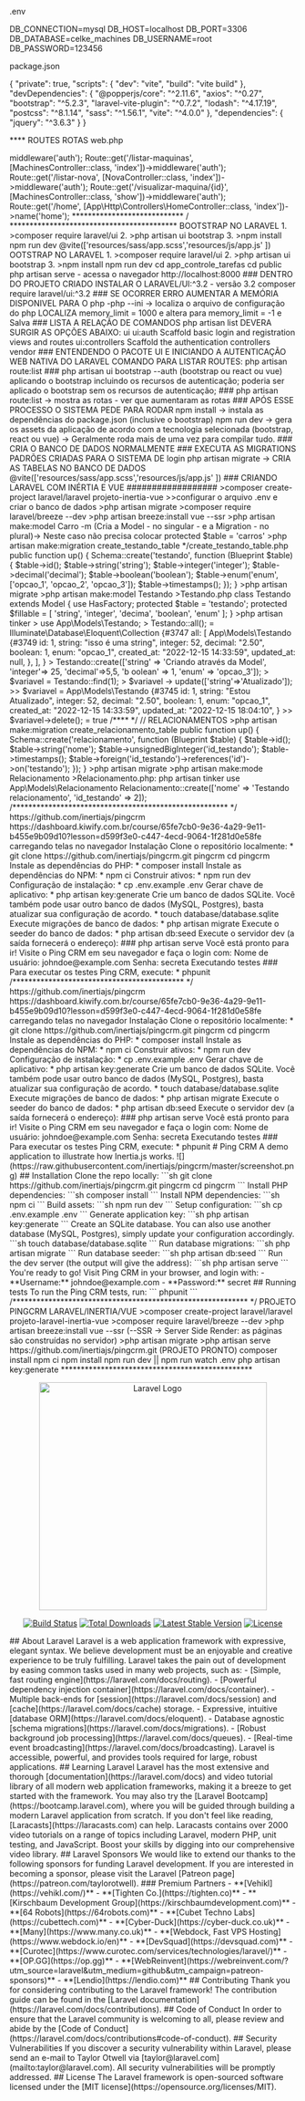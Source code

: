 .env

DB_CONNECTION=mysql
DB_HOST=localhost
DB_PORT=3306
DB_DATABASE=celke_machines
DB_USERNAME=root
DB_PASSWORD=123456


package.json

{
    "private": true,
    "scripts": {
        "dev": "vite",
        "build": "vite build"
    },
    "devDependencies": {
        "@popperjs/core": "^2.11.6",
        "axios": "^0.27",
        "bootstrap": "^5.2.3",
        "laravel-vite-plugin": "^0.7.2",
        "lodash": "^4.17.19",
        "postcss": "^8.1.14",
        "sass": "^1.56.1",
        "vite": "^4.0.0"
    },
    "dependencies": {
        "jquery": "^3.6.3"
    }
}

**** ROUTES 
ROTAS
web.php
<?php

use \App\Http\Controllers\MachinesController;
use \App\Http\Controllers\NovaController;
use Illuminate\Support\Facades\Route;

/*
|--------------------------------------------------------------------------
| Web Routes
|--------------------------------------------------------------------------
|
| Here is where you can register web routes for your application. These
| routes are loaded by the RouteServiceProvider within a group which
| contains the "web" middleware group. Now create something great!
|
*/

Route::get('/welcome', function() {
    return view('welcome');
});

Auth::routes();

Route::get('/', [MachinesController::class, 'index'])->middleware('auth');

Route::get('/listar-maquinas', [MachinesController::class, 'index'])->middleware('auth');
Route::get('/listar-nova', [NovaController::class, 'index'])->middleware('auth');
Route::get('/visualizar-maquina/{id}', [MachinesController::class, 'show'])->middleware('auth');


Route::get('/home', [App\Http\Controllers\HomeController::class, 'index'])->name('home');
****************************



/ ******************************************

BOOTSTRAP NO LARAVEL

1. >composer require laravel/ui 

2. >php artisan ui bootstrap

3. >npm install

npm run dev




<head>
    <meta charset="UTF-8">
    <meta http-equiv="X-UA-Compatible" content="IE=edge">
    <meta name="viewport" content="width=device-width, initial-scale=1.0">
    <title>{{ $title }}</title>

    @vite(['resources/sass/app.scss','resources/js/app.js' ])
    
</head>

OOTSTRAP NO LARAVEL

1. >composer require laravel/ui 

2. >php artisan ui bootstrap

3. >npm install

npm run dev

cd app_controle_tarefas
cd public
php artisan serve
- acessa o navegador http://localhost:8000



### DENTRO DO PROJETO CRIADO INSTALAR O LARAVEL/UI:^3.2 - versão 3.2
composer require laravel/ui:^3.2

### SE OCORRER ERRO AUMENTAR A MEMÓRIA DISPONIVEL PARA O php

-php --ini -> localiza o arquivo de configuração do php
LOCALIZA memory_limit = 1000 e altera para 
         memory_limit  = -1 e Salva

### LISTA A RELAÇÃO DE COMANDOS 
php artisan list 

DEVERA SURGIR AS OPÇÕES ABAIXO:

 ui
  ui:auth               Scaffold basic login and registration views and routes
  ui:controllers        Scaffold the authentication controllers
 vendor

### ENTENDENDO O PACOTE UI E INICIANDO A AUTENTICAÇÃO WEB NATIVA DO LARAVEL

COMANDO PARA LISTAR ROUTES: 
php artisan route:list


###
 php artisan ui bootstrap --auth (bootstrap ou react ou vue)
 
aplicando o bootstrap incluindo os recursos de autenticação;
poderia ser aplicado o bootstrap sem os recursos de autenticação;

### php artisan route:list -> mostra as rotas - ver que aumentaram as rotas

### APÓS ESSE PROCESSO O SISTEMA PEDE PARA RODAR
npm install -> instala as dependências do package.json (inclusive o bootstrap)
npm run dev -> gera os assets da aplicação de acordo com a tecnologia selecionada (bootstrap, react ou vue) -> Geralmente roda mais de uma vez para compilar tudo.

### CRIA O BANCO DE DADOS NORMALMENTE

### EXECUTA AS MIGRATIONS PADRÕES CRIADAS PARA O SISTEMA DE login
php artisan migrate -> CRIA AS TABELAS NO BANCO DE DADOS



<head>
    <meta charset="UTF-8">
    <meta http-equiv="X-UA-Compatible" content="IE=edge">
    <meta name="viewport" content="width=device-width, initial-scale=1.0">
    <title>{{ $title }}</title>

    @vite(['resources/sass/app.scss','resources/js/app.js' ])
    
</head>


### CRIANDO LARAVEL COM INÉRTIA E VUE ##################

>composer create-project laravel/laravel projeto-inertia-vue

>>configurar o arquivo .env e criar o banco de dados

>php artisan migrate

>composer require laravel/breeze --dev

>php artisan breeze:install vue --ssr

>php artisan make:model Carro -m (Cria a Model - no singular - e a Migration - no plural)-> Neste caso não precisa colocar protected $table = 'carros'

>php artisan make:migration create_testando_table

 */create_testando_table.php

    public function up()
    {
        Schema::create('testando', function (Blueprint $table) {
            $table->id();
            $table->string('string');
            $table->integer('integer');
            $table->decimal('decimal');
            $table->boolean('boolean');
            $table->enum('enum', ['opcao_1', 'opcao_2', 'opcao_3']);
            $table->timestamps();
        });
    }

>php artisan migrate

>php artisan make:model Testando

>Testando.php
class Testando extends Model
{
    use HasFactory;

    protected $table = 'testando';

    protected $fillable = [
        'string', 'integer', 'decima', 'boolean', 'enum'
    ];
}

>php artisan tinker

> use App\Models\Testando;                                                              
> Testando::all();                                                                      
= Illuminate\Database\Eloquent\Collection {#3747
    all: [
      App\Models\Testando {#3749
        id: 1,
        string: "isso é uma string",
        integer: 52,
        decimal: "2.50",
        boolean: 1,
        enum: "opcao_1",
        created_at: "2022-12-15 14:33:59",
        updated_at: null,
      },
    ],
  }

> Testando::create(['string' => 'Criando através da Model', 'integer'=> 25, 'decimal'=>5,5, 'b
oolean' => 1, 'enum' => 'opcao_3']);                

    
> $variavel = Testando::find(1);

> $variavel -> update(['string'=>'Atualizado']); 

>> $variavel                                                                                   
= App\Models\Testando {#3745
    id: 1,
    string: "Estou Atualizado",
    integer: 52,
    decimal: "2.50",
    boolean: 1,
    enum: "opcao_1",
    created_at: "2022-12-15 14:33:59",
    updated_at: "2022-12-15 18:04:10",
  }
  >> $variavel->delete();                                                                        
= true

/**** */
// RELACIONAMENTOS

>php artisan make:migration create_relacionamento_table


 public function up()
    {
        Schema::create('relacionamento', function (Blueprint $table) {
            $table->id();
            $table->string('nome');
            $table->unsignedBigInteger('id_testando');
            $table->timestamps();

            $table->foreign('id_testando')->references('id')->on('testando');
        });
    }

>php artisan migrate

>php artisan make:mode Relacionamento

>Relacionamento.php:
<?php

namespace App\Models;

use Illuminate\Database\Eloquent\Factories\HasFactory;
use Illuminate\Database\Eloquent\Model;

class Relacionamento extends Model
{
    use HasFactory;

    protected $table = 'relacionamento';

    protected $fillable = [
        'nome', 'id_testando'
    ];
}

>php artisan tinker
use App\Models\Relacionamento
Relacionamento::create(['nome' => 'Testando relacionamento', 'id_testando' => 2]);









/****************************************************** */

https://github.com/inertiajs/pingcrm

https://dashboard.kiwify.com.br/course/65fe7cb0-9e36-4a29-9e11-b455e9b09d10?lesson=d599f3e0-c447-4ecd-9064-1f281d0e58fe

carregando telas no navegador

Instalação
Clone o repositório localmente:

* git clone https://github.com/inertiajs/pingcrm.git pingcrm
cd pingcrm
Instale as dependências do PHP:

* composer install
Instale as dependências do NPM:

* npm ci
Construir ativos:

* npm run dev
Configuração de instalação:

* cp .env.example .env
Gerar chave de aplicativo:

* php artisan key:generate
Crie um banco de dados SQLite. Você também pode usar outro banco de dados (MySQL, Postgres), basta atualizar sua configuração de acordo.

* touch database/database.sqlite
Execute migrações de banco de dados:

* php artisan migrate
Execute o seeder do banco de dados:

* php artisan db:seed
Execute o servidor dev (a saída fornecerá o endereço):

### php artisan serve
Você está pronto para ir! Visite o Ping CRM em seu navegador e faça o login com:

Nome de usuário: johndoe@example.com
Senha: secreta

Executando testes
### Para executar os testes Ping CRM, execute:

* phpunit

/******************************************* */


https://github.com/inertiajs/pingcrm

https://dashboard.kiwify.com.br/course/65fe7cb0-9e36-4a29-9e11-b455e9b09d10?lesson=d599f3e0-c447-4ecd-9064-1f281d0e58fe

carregando telas no navegador

Instalação
Clone o repositório localmente:

* git clone https://github.com/inertiajs/pingcrm.git pingcrm
cd pingcrm
Instale as dependências do PHP:

* composer install
Instale as dependências do NPM:

* npm ci
Construir ativos:

* npm run dev
Configuração de instalação:

* cp .env.example .env
Gerar chave de aplicativo:

* php artisan key:generate
Crie um banco de dados SQLite. Você também pode usar outro banco de dados (MySQL, Postgres), basta atualizar sua configuração de acordo.

* touch database/database.sqlite
Execute migrações de banco de dados:

* php artisan migrate
Execute o seeder do banco de dados:

* php artisan db:seed
Execute o servidor dev (a saída fornecerá o endereço):

### php artisan serve
Você está pronto para ir! Visite o Ping CRM em seu navegador e faça o login com:

Nome de usuário: johndoe@example.com
Senha: secreta

Executando testes
### Para executar os testes Ping CRM, execute:

* phpunit

# Ping CRM

A demo application to illustrate how Inertia.js works.

![](https://raw.githubusercontent.com/inertiajs/pingcrm/master/screenshot.png)

## Installation

Clone the repo locally:

```sh
git clone https://github.com/inertiajs/pingcrm.git pingcrm
cd pingcrm
```

Install PHP dependencies:

```sh
composer install
```

Install NPM dependencies:

```sh
npm ci
```

Build assets:

```sh
npm run dev
```

Setup configuration:

```sh
cp .env.example .env
```

Generate application key:

```sh
php artisan key:generate
```

Create an SQLite database. You can also use another database (MySQL, Postgres), simply update your configuration accordingly.

```sh
touch database/database.sqlite
```

Run database migrations:

```sh
php artisan migrate
```

Run database seeder:

```sh
php artisan db:seed
```

Run the dev server (the output will give the address):

```sh
php artisan serve
```

You're ready to go! Visit Ping CRM in your browser, and login with:

- **Username:** johndoe@example.com
- **Password:** secret

## Running tests

To run the Ping CRM tests, run:

```
phpunit
```
/*********************************************************** */
PROJETO PINGCRM LARAVEL/INERTIA/VUE
>composer create-project laravel/laravel projeto-laravel-inertia-vue

>composer require laravel/breeze --dev

>php artisan breeze:install vue --ssr (--SSR -> Server Side Render: as páginas são construídas no servidor)

>php artisan migrate

>php artisan serve

https://github.com/inertiajs/pingcrm.git (PROJETO PRONTO)

composer install
npm ci
npm install
npm run dev || npm run watch
.env
php artisan key:generate


************************************************



<p align="center"><a href="https://laravel.com" target="_blank"><img src="https://raw.githubusercontent.com/laravel/art/master/logo-lockup/5%20SVG/2%20CMYK/1%20Full%20Color/laravel-logolockup-cmyk-red.svg" width="400" alt="Laravel Logo"></a></p>

<p align="center">
<a href="https://github.com/laravel/framework/actions"><img src="https://github.com/laravel/framework/workflows/tests/badge.svg" alt="Build Status"></a>
<a href="https://packagist.org/packages/laravel/framework"><img src="https://img.shields.io/packagist/dt/laravel/framework" alt="Total Downloads"></a>
<a href="https://packagist.org/packages/laravel/framework"><img src="https://img.shields.io/packagist/v/laravel/framework" alt="Latest Stable Version"></a>
<a href="https://packagist.org/packages/laravel/framework"><img src="https://img.shields.io/packagist/l/laravel/framework" alt="License"></a>
</p>

## About Laravel

Laravel is a web application framework with expressive, elegant syntax. We believe development must be an enjoyable and creative experience to be truly fulfilling. Laravel takes the pain out of development by easing common tasks used in many web projects, such as:

- [Simple, fast routing engine](https://laravel.com/docs/routing).
- [Powerful dependency injection container](https://laravel.com/docs/container).
- Multiple back-ends for [session](https://laravel.com/docs/session) and [cache](https://laravel.com/docs/cache) storage.
- Expressive, intuitive [database ORM](https://laravel.com/docs/eloquent).
- Database agnostic [schema migrations](https://laravel.com/docs/migrations).
- [Robust background job processing](https://laravel.com/docs/queues).
- [Real-time event broadcasting](https://laravel.com/docs/broadcasting).

Laravel is accessible, powerful, and provides tools required for large, robust applications.

## Learning Laravel

Laravel has the most extensive and thorough [documentation](https://laravel.com/docs) and video tutorial library of all modern web application frameworks, making it a breeze to get started with the framework.

You may also try the [Laravel Bootcamp](https://bootcamp.laravel.com), where you will be guided through building a modern Laravel application from scratch.

If you don't feel like reading, [Laracasts](https://laracasts.com) can help. Laracasts contains over 2000 video tutorials on a range of topics including Laravel, modern PHP, unit testing, and JavaScript. Boost your skills by digging into our comprehensive video library.

## Laravel Sponsors

We would like to extend our thanks to the following sponsors for funding Laravel development. If you are interested in becoming a sponsor, please visit the Laravel [Patreon page](https://patreon.com/taylorotwell).

### Premium Partners

- **[Vehikl](https://vehikl.com/)**
- **[Tighten Co.](https://tighten.co)**
- **[Kirschbaum Development Group](https://kirschbaumdevelopment.com)**
- **[64 Robots](https://64robots.com)**
- **[Cubet Techno Labs](https://cubettech.com)**
- **[Cyber-Duck](https://cyber-duck.co.uk)**
- **[Many](https://www.many.co.uk)**
- **[Webdock, Fast VPS Hosting](https://www.webdock.io/en)**
- **[DevSquad](https://devsquad.com)**
- **[Curotec](https://www.curotec.com/services/technologies/laravel/)**
- **[OP.GG](https://op.gg)**
- **[WebReinvent](https://webreinvent.com/?utm_source=laravel&utm_medium=github&utm_campaign=patreon-sponsors)**
- **[Lendio](https://lendio.com)**

## Contributing

Thank you for considering contributing to the Laravel framework! The contribution guide can be found in the [Laravel documentation](https://laravel.com/docs/contributions).

## Code of Conduct

In order to ensure that the Laravel community is welcoming to all, please review and abide by the [Code of Conduct](https://laravel.com/docs/contributions#code-of-conduct).

## Security Vulnerabilities

If you discover a security vulnerability within Laravel, please send an e-mail to Taylor Otwell via [taylor@laravel.com](mailto:taylor@laravel.com). All security vulnerabilities will be promptly addressed.

## License

The Laravel framework is open-sourced software licensed under the [MIT license](https://opensource.org/licenses/MIT).
